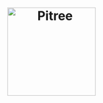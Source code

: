 <h1 align="center">
    <img alt="Pitree" src="http://pitree.com.br/pitree/PiTree.png" width="200px" />
</h1>
